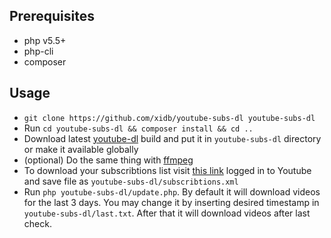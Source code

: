 ## Prerequisites
* php v5.5+
* php-cli
* composer

## Usage
* `git clone https://github.com/xidb/youtube-subs-dl youtube-subs-dl`
* Run `cd youtube-subs-dl && composer install && cd ..` 
* Download latest <a href="https://rg3.github.io/youtube-dl/">youtube-dl</a> build and put it in `youtube-subs-dl` directory or make it available globally
* (optional) Do the same thing with <a href="https://www.ffmpeg.org/download.html">ffmpeg</a>
* To download your subscribtions list visit <a href="https://www.youtube.com/subscription_manager?action_takeout=1">this link</a> logged in to Youtube and save file as `youtube-subs-dl/subscribtions.xml`
* Run `php youtube-subs-dl/update.php`. By default it will download videos for the last 3 days. You may change it by inserting desired timestamp in `youtube-subs-dl/last.txt`. After that it will download videos after last check.
